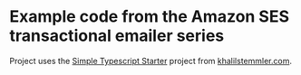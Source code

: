 # Example code from the Amazon SES transactional emailer series

Project uses the [Simple Typescript Starter](https://github.com/stemmlerjs/simple-typescript-starter) project from [khalilstemmler.com](https://khalilstemmler.com).